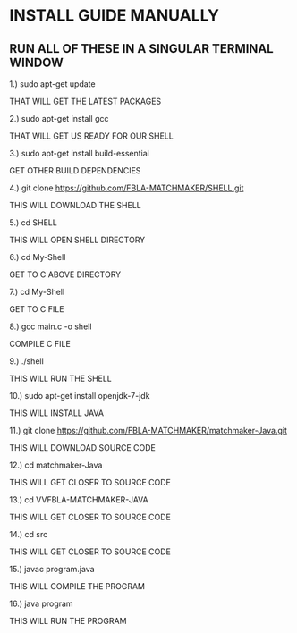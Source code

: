 # INSTALL GUIDE MANUALLY

## RUN ALL OF THESE IN A SINGULAR TERMINAL WINDOW

1.) sudo apt-get update

THAT WILL GET THE LATEST PACKAGES

2.) sudo apt-get install gcc

THAT WILL GET US READY FOR OUR SHELL

3.) sudo apt-get install build-essential

GET OTHER BUILD DEPENDENCIES

4.) git clone https://github.com/FBLA-MATCHMAKER/SHELL.git

THIS WILL DOWNLOAD THE SHELL

5.) cd SHELL

THIS WILL OPEN SHELL DIRECTORY

6.) cd My-Shell

GET TO C ABOVE DIRECTORY

7.) cd My-Shell

GET TO C FILE

8.) gcc main.c -o shell

COMPILE C FILE

9.) ./shell

THIS WILL RUN THE SHELL

10.) sudo apt-get install openjdk-7-jdk

THIS WILL INSTALL JAVA

11.) git clone https://github.com/FBLA-MATCHMAKER/matchmaker-Java.git

THIS WILL DOWNLOAD SOURCE CODE

12.) cd matchmaker-Java

THIS WILL GET CLOSER TO SOURCE CODE

13.) cd VVFBLA-MATCHMAKER-JAVA

THIS WILL GET CLOSER TO SOURCE CODE

14.) cd src

THIS WILL GET CLOSER TO SOURCE CODE

15.) javac program.java

THIS WILL COMPILE THE PROGRAM

16.) java program

THIS WILL RUN THE PROGRAM
